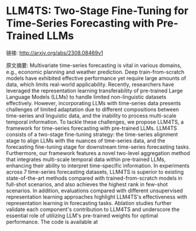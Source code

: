 # LLM4TS: Two-Stage Fine-Tuning for Time-Series Forecasting with Pre-Trained LLMs

链接: http://arxiv.org/abs/2308.08469v1

原文摘要:
Multivariate time-series forecasting is vital in various domains, e.g.,
economic planning and weather prediction. Deep train-from-scratch models have
exhibited effective performance yet require large amounts of data, which limits
real-world applicability. Recently, researchers have leveraged the
representation learning transferability of pre-trained Large Language Models
(LLMs) to handle limited non-linguistic datasets effectively. However,
incorporating LLMs with time-series data presents challenges of limited
adaptation due to different compositions between time-series and linguistic
data, and the inability to process multi-scale temporal information. To tackle
these challenges, we propose LLM4TS, a framework for time-series forecasting
with pre-trained LLMs. LLM4TS consists of a two-stage fine-tuning strategy: the
time-series alignment stage to align LLMs with the nuances of time-series data,
and the forecasting fine-tuning stage for downstream time-series forecasting
tasks. Furthermore, our framework features a novel two-level aggregation method
that integrates multi-scale temporal data within pre-trained LLMs, enhancing
their ability to interpret time-specific information. In experiments across 7
time-series forecasting datasets, LLM4TS is superior to existing
state-of-the-art methods compared with trained-from-scratch models in full-shot
scenarios, and also achieves the highest rank in few-shot scenarios. In
addition, evaluations compared with different unsupervised representation
learning approaches highlight LLM4TS's effectiveness with representation
learning in forecasting tasks. Ablation studies further validate each
component's contribution to LLM4TS and underscore the essential role of
utilizing LLM's pre-trained weights for optimal performance. The code is
available at 
